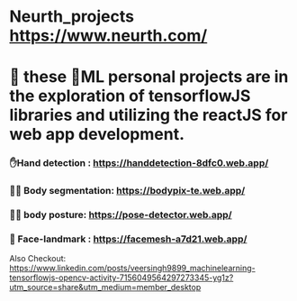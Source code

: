 # Neurth_projects https://www.neurth.com/

# 🚀 these 🧠ML personal projects are in the exploration of tensorflowJS libraries and utilizing the reactJS for web app development.

### ✋Hand detection : https://handdetection-8dfc0.web.app/
### 🕵️‍♂️ Body segmentation: https://bodypix-te.web.app/
### 🕵️‍♀️ body posture: https://pose-detector.web.app/
### 🙂 Face-landmark : https://facemesh-a7d21.web.app/

Also Checkout: <br>
https://www.linkedin.com/posts/veersingh9899_machinelearning-tensorflowjs-opencv-activity-7156049564297273345-yg1z?utm_source=share&utm_medium=member_desktop
<br>

